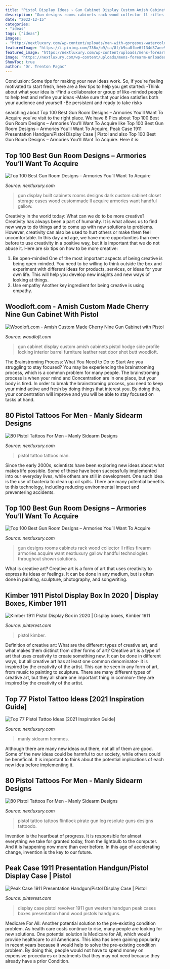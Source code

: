```yaml
---
title: "Pistol Display Ideas ~ Gun Cabinet Display Custom Amish Cabinets Pistol Hodge Side Profile Locking Interior Barrel Furniture Leather Rest Door Shot Butt Woodloft"
description: "Gun designs rooms cabinets rack wood collector ll rifles firearm armories acquire want nextluxury gallow handful technologies throughout shown solutions"
date: "2022-12-15"
categories:
- "ideas"
tags: ["ideas"]
images:
- "http://nextluxury.com/wp-content/uploads/man-with-gorgeous-watercolor-tattoo-of-man-holding-pistol-on-forearm.jpg"
featuredImage: "https://i.pinimg.com/736x/b9/ca/8f/b9ca8fbe6f134d37aee9d95359aa578b.jpg"
featured_image: "https://nextluxury.com/wp-content/uploads/mens-forearm-unloaded-pistol-tattoo.jpg"
image: "https://nextluxury.com/wp-content/uploads/mens-forearm-unloaded-pistol-tattoo.jpg"
ShowToc: true
author: "Dr. Trenton Pagac"
---
```



Conclusion: Some tips for making your new ideas work.
So, if you're feeling motivated to start fresh, here are a few tips to help you get started: 
-Think about what your idea is 
-Find a collaborator or group of like-minded people to help test and refine your ideas 
-Make sure that your idea satisfies both your audience and yourself 
-Be persistent and ready to take risks

	

		
searching about Top 100 Best Gun Room Designs – Armories You’ll Want To Acquire you've visit to the right place. We have 8 Pics about Top 100 Best Gun Room Designs – Armories You’ll Want To Acquire like Top 100 Best Gun Room Designs – Armories You’ll Want To Acquire, Peak Case 1911 Presentation Handgun/Pistol Display Case | Pistol and also Top 100 Best Gun Room Designs – Armories You’ll Want To Acquire. Here it is:
		
    
## Top 100 Best Gun Room Designs – Armories You’ll Want To Acquire

<img loading=lazy src="http://nextluxury.com/wp-content/uploads/dark-black-wood-cabinets-gun-room.jpg" onerror="this.onerror=null;this.src='https://tse1.mm.bing.net/th?id=OIP.-CMz3vNE2vjzjHcg3fPQcgHaFj&amp;pid=15.1';" alt="Top 100 Best Gun Room Designs – Armories You’ll Want To Acquire">

_Source: nextluxury.com_

>gun display built cabinets rooms designs dark custom cabinet closet storage cases wood custommade ll acquire armories want handful gallow. 

	

Creativity in the world today: What can we do to be more creative?
Creativity has always been a part of humanity. It is what allows us to find new ways to do things and to come up with new solutions to problems. However, creativity can also be used to hurt others or make them feel uncomfortable. In this day and age, we have more opportunities than ever before to use creativity in a positive way, but it is important that we do not abuse it. Here are six tips on how to be more creative: 
1. Be open-minded
One of the most important aspects of being creative is being open-minded. You need to be willing to think outside the box and experiment with different ideas for products, services, or ideas for your own life. This will help you develop new insights and new ways of looking at things. 
2. Use empathy
Another key ingredient for being creative is using empathy.

    
## Woodloft.com - Amish Custom Made Cherry Nine Gun Cabinet With Pistol

<img loading=lazy src="https://www.woodloft.com/images/furniture/guncabinet/hodg-gun-cabinet/Hodge-Amish-Gun-Cabinet-3.jpg" onerror="this.onerror=null;this.src='https://tse4.mm.bing.net/th?id=OIP.srPRBVBQV3xzq8vWsysbHwAAAA&amp;pid=15.1';" alt="Woodloft.com - Amish Custom Made Cherry Nine Gun Cabinet with Pistol">

_Source: woodloft.com_

>gun cabinet display custom amish cabinets pistol hodge side profile locking interior barrel furniture leather rest door shot butt woodloft. 

	

The Brainstroming Process: What You Need to Do to Start
Are you struggling to stay focused? You may be experiencing the brainstroming process, which is a common problem for many people. The brainstroming process is when your mind and Concentration are in one place, but your body is tired. In order to break the brainstroming process, you need to keep your mind active and fresh by doing things that interest you. By doing this, your concentration will improve and you will be able to stay focused on tasks at hand.

    
## 80 Pistol Tattoos For Men - Manly Sidearm Designs

<img loading=lazy src="http://nextluxury.com/wp-content/uploads/man-with-gorgeous-watercolor-tattoo-of-man-holding-pistol-on-forearm.jpg" onerror="this.onerror=null;this.src='https://tse1.mm.bing.net/th?id=OIP.FsYMCqZkN8II5ByLdAy4CwHaH6&amp;pid=15.1';" alt="80 Pistol Tattoos For Men - Manly Sidearm Designs">

_Source: nextluxury.com_

>pistol tattoo tattoos man. 

	

Since the early 2000s, scientists have been exploring new ideas about what makes life possible. Some of these have been successfully implemented into our everyday lives, while others are still in development. One such idea is the use of bacteria to clean up oil spills. There are many potential benefits to this technology, including reducing environmental impact and preventering accidents.

    
## Top 100 Best Gun Room Designs – Armories You’ll Want To Acquire

<img loading=lazy src="http://nextluxury.com/wp-content/uploads/gun-collector-room-with-rifles-and-shotguns-mounted-on-wall-rack.jpg" onerror="this.onerror=null;this.src='https://tse4.mm.bing.net/th?id=OIP.PgYSNs-4zNH8TFEYuXHRIwHaFw&amp;pid=15.1';" alt="Top 100 Best Gun Room Designs – Armories You’ll Want To Acquire">

_Source: nextluxury.com_

>gun designs rooms cabinets rack wood collector ll rifles firearm armories acquire want nextluxury gallow handful technologies throughout shown solutions. 

	

What is creative art?
Creative art is a form of art that uses creativity to express its ideas or feelings. It can be done in any medium, but is often done in painting, sculpture, photography, and songwriting.

    
## Kimber 1911 Pistol Display Box In 2020 | Display Boxes, Kimber 1911

<img loading=lazy src="https://i.pinimg.com/736x/b9/ca/8f/b9ca8fbe6f134d37aee9d95359aa578b.jpg" onerror="this.onerror=null;this.src='https://tse3.mm.bing.net/th?id=OIP.oe-cmjiLUALjgC1q1qzDDQHaIg&amp;pid=15.1';" alt="Kimber 1911 Pistol Display Box in 2020 | Display boxes, Kimber 1911">

_Source: pinterest.com_

>pistol kimber. 

	

Definition of creative art: What are the different types of creative art, and what makes them distinct from other forms of art?
Creative art is a type of art that uses creativity to create something new. It can be done in different ways, but all creative art has at least one common denominator- it is inspired by the creativity of the artist. This can be seen in any form of art, from music to painting to sculpture. There are many different types of creative art, but they all share one important thing in common- they are inspired by the creativity of the artist.

    
## Top 77 Pistol Tattoo Ideas [2021 Inspiration Guide]

<img loading=lazy src="https://nextluxury.com/wp-content/uploads/mens-forearm-unloaded-pistol-tattoo.jpg" onerror="this.onerror=null;this.src='https://tse4.mm.bing.net/th?id=OIP.-AXS_VArp5a7lM8i1hIY9wHaHe&amp;pid=15.1';" alt="Top 77 Pistol Tattoo Ideas [2021 Inspiration Guide]">

_Source: nextluxury.com_

>manly sidearm hommes. 

	

Although there are many new ideas out there, not all of them are good. Some of the new ideas could be harmful to our society, while others could be beneficial. It is important to think about the potential implications of each new idea before implementing it.

    
## 80 Pistol Tattoos For Men - Manly Sidearm Designs

<img loading=lazy src="http://nextluxury.com/wp-content/uploads/beautifully-engraved-pistol-tattoo-on-forearms-for-men.jpg" onerror="this.onerror=null;this.src='https://tse3.mm.bing.net/th?id=OIP.SBRl0U97mDp3C1emN2f3TAHaHa&amp;pid=15.1';" alt="80 Pistol Tattoos For Men - Manly Sidearm Designs">

_Source: nextluxury.com_

>pistol tattoo tattoos flintlock pirate gun leg resolute guns designs tattoodo. 

	

Invention is the heartbeat of progress. It is responsible for almost everything we take for granted today, from the lightbulb to the computer. And it is happening now more than ever before. In this age of accelerating change, invention is the key to our future.

    
## Peak Case 1911 Presentation Handgun/Pistol Display Case | Pistol

<img loading=lazy src="https://i.pinimg.com/originals/26/bf/91/26bf91ab0afbe3b34c76ee5d72e43f71.jpg" onerror="this.onerror=null;this.src='https://tse1.mm.bing.net/th?id=OIP.Pn-7zuu8VBTm2isAvGBd4AHaFy&amp;pid=15.1';" alt="Peak Case 1911 Presentation Handgun/Pistol Display Case | Pistol">

_Source: pinterest.com_

>display case pistol revolver 1911 gun western handgun peak cases boxes presentation hand wood pistols handguns. 

	

Medicare For All: Another potential solution to the pre-existing condition problem.
As health care costs continue to rise, many people are looking for new solutions. One potential solution is Medicare for All, which would provide healthcare to all Americans. This idea has been gaining popularity in recent years because it would help to solve the pre-existing condition problem. By doing this, people would not have to spend money on expensive procedures or treatments that they may not need because they already have a prior Condition.


